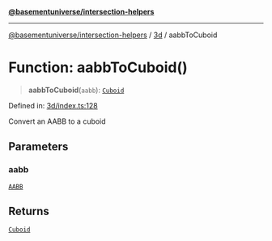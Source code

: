 [**@basementuniverse/intersection-helpers**](../../README.md)

***

[@basementuniverse/intersection-helpers](../../README.md) / [3d](../README.md) / aabbToCuboid

# Function: aabbToCuboid()

> **aabbToCuboid**(`aabb`): [`Cuboid`](../types/type-aliases/Cuboid.md)

Defined in: [3d/index.ts:128](https://github.com/basementuniverse/intersection-helpers/blob/98a1762f467a7b92d986d7a09e3582c961f718d2/src/3d/index.ts#L128)

Convert an AABB to a cuboid

## Parameters

### aabb

[`AABB`](../types/type-aliases/AABB.md)

## Returns

[`Cuboid`](../types/type-aliases/Cuboid.md)
